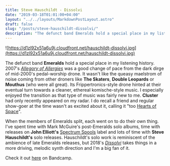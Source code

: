 ```yaml
---
title: Steve Hauschildt - Dissolvi
date: "2019-03-18T01:01:00+04:00"
layout: "../../layouts/MarkdownPostLayout.astro"
draft: false
slug: "/posts/steve-hauschildt-dissolvi/"
description: "The defunct band Emeralds hold a special place in my listening history. 2007’s Allegory of Allergies was a good change of pace from the dark dirge of mid-2000’s pedal-worship drone..."
---
```


![https://d1zl92x51a6u9j.cloudfront.net/hauschildt-dissolvi.jpg](https://d1zl92x51a6u9j.cloudfront.net/hauschildt-dissolvi.jpg)

The defunct band **Emeralds** hold a special place in my listening history. 2007's _[Allegory of Allergies](https://www.discogs.com/Emeralds-Allegory-Of-Allergies/master/69269)_ was a good change of pace from the dark dirge of mid-2000's pedal-worship drone. It wasn't like the queasy maelstrom of noise coming from other droners like **The Skaters**, **Double Leopards** or **Mouthus** (who were all great). Its Frippertronics-style drone hinted at their eventual turn towards a cleaner, ethereal komische-style music. I especially enjoyed the transition as that type of music was fairly new to me. **Cluster** had only recently appeared on my radar. I do recall a friend and regular show-goer at the time wasn't as excited about it, calling it "too [Hearts of Space](https://www.hos.com)".

When the members of Emeralds split, each went on to do their own thing. I've spent time with Mark McGuire's post-Emeralds solo albums, time with releases on **John Elliott's** [Spectrum Spools](http://editionsmego.com/release/SP-004CD) label and lots of time with **Steve Hauschildt's** solo releases. Hauschildt's solo work is reminiscent of the ambience of late Emeralds releases, but 2018's _[Dissolvi](https://stevehauschildt.bandcamp.com/album/dissolvi)_ takes things in a more driving, melodic synth direction and I'm a big fan of it.

Check it out [here](https://stevehauschildt.bandcamp.com/album/dissolvi) on Bandcamp.
